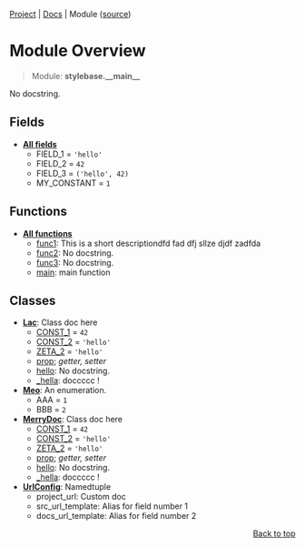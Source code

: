[Project](/README.md) | [Docs](/docs/README.md) | Module ([source](/stylebase/__main__.py))

# Module Overview
> Module: **stylebase.\_\_main\_\_**

No docstring.

## Fields
- [**All fields**](/docs/modules/stylebase/__main__/fields.md)
    - FIELD\_1 = `'hello'`
    - FIELD\_2 = `42`
    - FIELD\_3 = `('hello', 42)`
    - MY\_CONSTANT = `1`

## Functions
- [**All functions**](/docs/modules/stylebase/__main__/funcs.md)
    - [func1](/docs/modules/stylebase/__main__/funcs.md#func1): This is a short descriptiondfd fad dfj sllze djdf zadfda
    - [func2](/docs/modules/stylebase/__main__/funcs.md#func2): No docstring.
    - [func3](/docs/modules/stylebase/__main__/funcs.md#func3): No docstring.
    - [main](/docs/modules/stylebase/__main__/funcs.md#main): main function

## Classes
- [**Lac**](/docs/modules/stylebase/__main__/class-Lac.md): Class doc here
    - [CONST\_1](/docs/modules/stylebase/__main__/class-Lac.md#fields-table) = `42`
    - [CONST\_2](/docs/modules/stylebase/__main__/class-Lac.md#fields-table) = `'hello'`
    - [ZETA\_2](/docs/modules/stylebase/__main__/class-Lac.md#fields-table) = `'hello'`
    - [prop](/docs/modules/stylebase/__main__/class-Lac.md#properties-table); _getter, setter_
    - [hello](/docs/modules/stylebase/__main__/class-Lac.md#hello): No docstring.
    - [\_hella](/docs/modules/stylebase/__main__/class-Lac.md#_hella): doccccc !
- [**Meo**](/docs/modules/stylebase/__main__/class-Meo.md): An enumeration.
    - AAA = `1`
    - BBB = `2`
- [**MerryDoc**](/docs/modules/stylebase/__main__/class-MerryDoc.md): Class doc here
    - [CONST\_1](/docs/modules/stylebase/__main__/class-MerryDoc.md#fields-table) = `42`
    - [CONST\_2](/docs/modules/stylebase/__main__/class-MerryDoc.md#fields-table) = `'hello'`
    - [ZETA\_2](/docs/modules/stylebase/__main__/class-MerryDoc.md#fields-table) = `'hello'`
    - [prop](/docs/modules/stylebase/__main__/class-MerryDoc.md#properties-table); _getter, setter_
    - [hello](/docs/modules/stylebase/__main__/class-MerryDoc.md#hello): No docstring.
    - [\_hella](/docs/modules/stylebase/__main__/class-MerryDoc.md#_hella): doccccc !
- [**UrlConfig**](/docs/modules/stylebase/__main__/class-UrlConfig.md): Namedtuple
    - project\_url: Custom doc
    - src\_url\_template: Alias for field number 1
    - docs\_url\_template: Alias for field number 2

<p align="right"><a href="#module-overview">Back to top</a></p>
